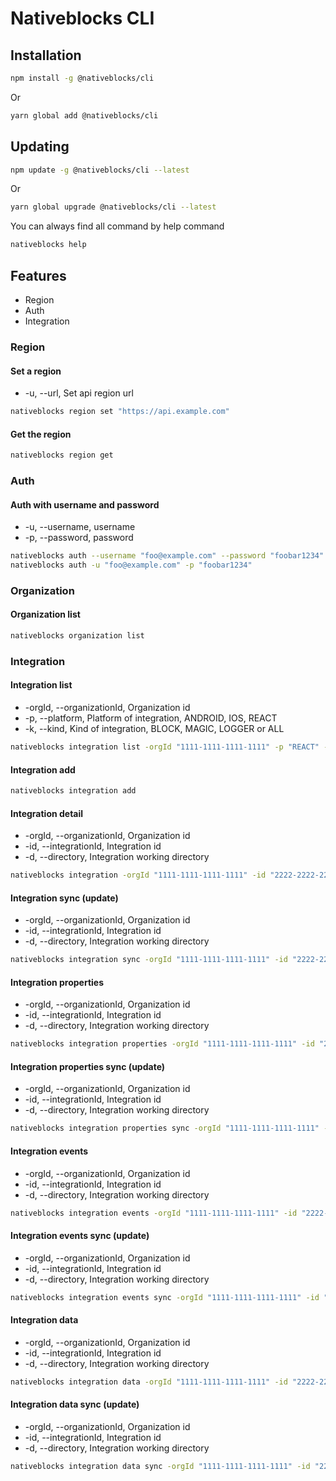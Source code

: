 # Nativeblocks CLI

## Installation

```bash
npm install -g @nativeblocks/cli
```

Or

```bash
yarn global add @nativeblocks/cli
```

## Updating

```bash
npm update -g @nativeblocks/cli --latest
```

Or

```bash
yarn global upgrade @nativeblocks/cli --latest
```

You can always find all command by help command

```bash
nativeblocks help
```

## Features

- Region
- Auth
- Integration

### Region

#### Set a region

- -u, --url, Set api region url

```bash
nativeblocks region set "https://api.example.com"
```

#### Get the region

```bash
nativeblocks region get
```

### Auth

#### Auth with username and password

- -u, --username, username
- -p, --password, password

```bash
nativeblocks auth --username "foo@example.com" --password "foobar1234"
nativeblocks auth -u "foo@example.com" -p "foobar1234"
```

### Organization

#### Organization list

```bash
nativeblocks organization list
```

### Integration

#### Integration list

- -orgId, --organizationId, Organization id
- -p, --platform, Platform of integration, ANDROID, IOS, REACT
- -k, --kind, Kind of integration, BLOCK, MAGIC, LOGGER or ALL

```bash
nativeblocks integration list -orgId "1111-1111-1111-1111" -p "REACT" -k "ALL"
```

#### Integration add

```bash
nativeblocks integration add
```

#### Integration detail

- -orgId, --organizationId, Organization id
- -id, --integrationId, Integration id
- -d, --directory, Integration working directory

```bash
nativeblocks integration -orgId "1111-1111-1111-1111" -id "2222-2222-2222-2222"
```

#### Integration sync (update)

- -orgId, --organizationId, Organization id
- -id, --integrationId, Integration id
- -d, --directory, Integration working directory

```bash
nativeblocks integration sync -orgId "1111-1111-1111-1111" -id "2222-2222-2222-2222" -d "/Users/sample/projects/awesome_project/integrations/button"
```

#### Integration properties

- -orgId, --organizationId, Organization id
- -id, --integrationId, Integration id
- -d, --directory, Integration working directory

```bash
nativeblocks integration properties -orgId "1111-1111-1111-1111" -id "2222-2222-2222-2222" -d "/Users/sample/projects/awesome_project/integrations/button"
```

#### Integration properties sync (update)

- -orgId, --organizationId, Organization id
- -id, --integrationId, Integration id
- -d, --directory, Integration working directory

```bash
nativeblocks integration properties sync -orgId "1111-1111-1111-1111" -id "2222-2222-2222-2222" -d "/Users/sample/projects/awesome_project/integrations/button"
```

#### Integration events

- -orgId, --organizationId, Organization id
- -id, --integrationId, Integration id
- -d, --directory, Integration working directory

```bash
nativeblocks integration events -orgId "1111-1111-1111-1111" -id "2222-2222-2222-2222" -d "/Users/sample/projects/awesome_project/integrations/button"
```

#### Integration events sync (update)

- -orgId, --organizationId, Organization id
- -id, --integrationId, Integration id
- -d, --directory, Integration working directory

```bash
nativeblocks integration events sync -orgId "1111-1111-1111-1111" -id "2222-2222-2222-2222" -d "/Users/sample/projects/awesome_project/integrations/button"
```

#### Integration data

- -orgId, --organizationId, Organization id
- -id, --integrationId, Integration id
- -d, --directory, Integration working directory

```bash
nativeblocks integration data -orgId "1111-1111-1111-1111" -id "2222-2222-2222-2222" -d "/Users/sample/projects/awesome_project/integrations/button"
```

#### Integration data sync (update)

- -orgId, --organizationId, Organization id
- -id, --integrationId, Integration id
- -d, --directory, Integration working directory

```bash
nativeblocks integration data sync -orgId "1111-1111-1111-1111" -id "2222-2222-2222-2222" -d "/Users/sample/projects/awesome_project/integrations/button"
```